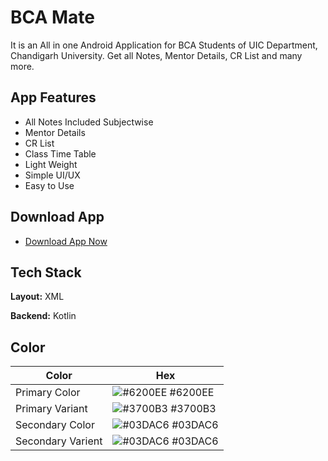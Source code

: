 
# BCA Mate

It is an All in one Android Application for BCA Students of UIC Department, Chandigarh University. Get all Notes, Mentor Details, CR List and many more.



## App Features
- All Notes Included Subjectwise
- Mentor Details
- CR List
- Class Time Table
- Light Weight
- Simple UI/UX
- Easy to Use


## Download App
 - [Download App Now](https://www.mediafire.com/file/29mrjsn6lptqjn5/BCA+Mate.apk/file)


## Tech Stack

**Layout:** XML

**Backend:** Kotlin

## Color

| Color             | Hex                                                                |
| ----------------- | ------------------------------------------------------------------ |
| Primary Color | ![#6200EE](https://via.placeholder.com/10/6200ef?text=+) #6200EE |
| Primary Variant | ![#3700B3](https://via.placeholder.com/10/3700b3?text=+) #3700B3 |
| Secondary Color | ![#03DAC6](https://via.placeholder.com/10/03dac6?text=+) #03DAC6 |
| Secondary Varient | ![#03DAC6](https://via.placeholder.com/10/03dac6?text=+) #03DAC6 |

